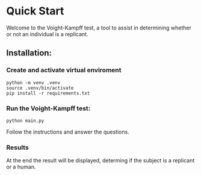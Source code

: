 # Quick Start

Welcome to the Voight-Kampff test, a tool to assist in determining whether or not an individual is a replicant.

## Installation:

### Create and activate virtual enviroment
```
python -m venv .venv
source .venv/bin/activate
pip install -r requirements.txt
```
### Run the Voight-Kampff test:
```
python main.py
```
Follow the instructions and answer the questions.

### Results
At the end the result will be displayed, determing if the subject is a replicant or a human.